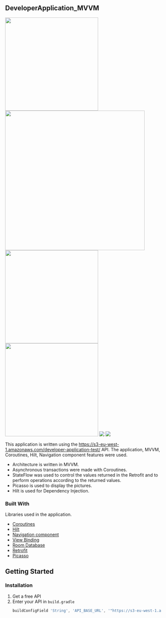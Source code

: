 <!-- ABOUT THE PROJECT -->
## DeveloperApplication_MVVM
<p float="left">
  <img src="https://user-images.githubusercontent.com/18207490/161450510-1cf8e78d-b393-40cc-b563-318cca5be571.png" height="300">
  <img src="https://user-images.githubusercontent.com/18207490/161450511-444149ab-daba-4221-a2d6-29cd6aa485e6.png" width="450">
  <img src="https://user-images.githubusercontent.com/18207490/161450512-3fd74ac7-52f9-4b36-a4f7-d89f0906c0fc.png" height="300">
  <img src="https://user-images.githubusercontent.com/18207490/161450513-e0c9953c-a10d-4eda-8740-5d919a6472d7.png" height="300">
  <img src="https://user-images.githubusercontent.com/18207490/161450514-0e788dcf-ecb2-40d4-942e-7597c17d2fa2.png">
  <img src="https://user-images.githubusercontent.com/18207490/161450515-34907ad4-5940-43a7-a774-d9f9b147a8b5.png">
</p>

This application is written using the https://s3-eu-west-1.amazonaws.com/developer-application-test/ API. The application, MVVM, Coroutines, Hilt, Navigation component features were used.

 * Architecture is written in MVVM. 
 * Asynchronous transactions were made with Coroutines. 
 * StateFlow was used to control the values returned in the Retrofit and to perform operations according to the returned values.
 * Picasso is used to display the pictures.
 * Hilt is used for Dependency Injection.

### Built With

Libraries used in the application.

* [Coroutines](https://developer.android.com/kotlin/coroutines)
* [Hilt](https://developer.android.com/training/dependency-injection/hilt-android)
* [Navigation component](https://developer.android.com/guide/navigation/navigation-getting-started)
* [View Binding](https://developer.android.com/topic/libraries/view-binding)
* [Room Database](https://developer.android.com/training/data-storage/room)
* [Retrofit](https://square.github.io/retrofit/)
* [Picasso](https://square.github.io/picasso/)

<!-- GETTING STARTED -->
## Getting Started

### Installation

1. Get a free API
2. Enter your API in `build.gradle`
   ```js
   buildConfigField 'String', 'API_BASE_URL', '"https://s3-eu-west-1.amazonaws.com/developer-application-test/"'
